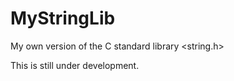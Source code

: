 # MyStringLib
My own version of the C standard library &lt;string.h>

This is still under development.
